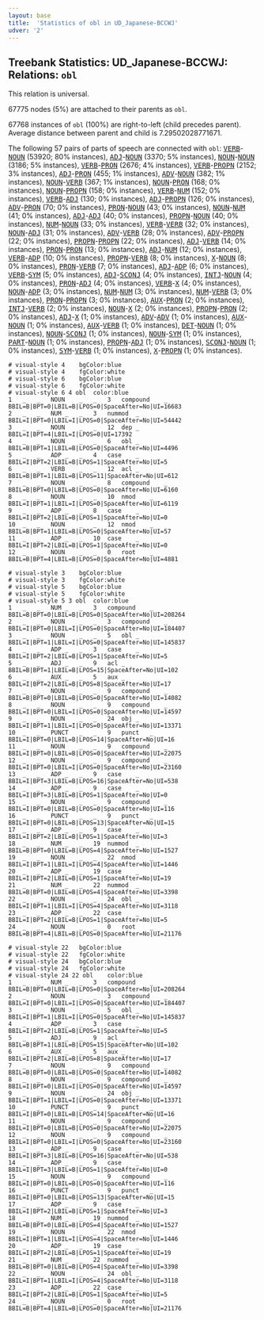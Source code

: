 ```yaml
---
layout: base
title:  'Statistics of obl in UD_Japanese-BCCWJ'
udver: '2'
---
```


## Treebank Statistics: UD_Japanese-BCCWJ: Relations: `obl`

This relation is universal.

67775 nodes (5%) are attached to their parents as `obl`.

67768 instances of `obl` (100%) are right-to-left (child precedes parent).
Average distance between parent and child is 7.29502028771671.

The following 57 pairs of parts of speech are connected with `obl`: <tt><a href="ja_bccwj-pos-VERB.html">VERB</a></tt>-<tt><a href="ja_bccwj-pos-NOUN.html">NOUN</a></tt> (53920; 80% instances), <tt><a href="ja_bccwj-pos-ADJ.html">ADJ</a></tt>-<tt><a href="ja_bccwj-pos-NOUN.html">NOUN</a></tt> (3370; 5% instances), <tt><a href="ja_bccwj-pos-NOUN.html">NOUN</a></tt>-<tt><a href="ja_bccwj-pos-NOUN.html">NOUN</a></tt> (3186; 5% instances), <tt><a href="ja_bccwj-pos-VERB.html">VERB</a></tt>-<tt><a href="ja_bccwj-pos-PRON.html">PRON</a></tt> (2676; 4% instances), <tt><a href="ja_bccwj-pos-VERB.html">VERB</a></tt>-<tt><a href="ja_bccwj-pos-PROPN.html">PROPN</a></tt> (2152; 3% instances), <tt><a href="ja_bccwj-pos-ADJ.html">ADJ</a></tt>-<tt><a href="ja_bccwj-pos-PRON.html">PRON</a></tt> (455; 1% instances), <tt><a href="ja_bccwj-pos-ADV.html">ADV</a></tt>-<tt><a href="ja_bccwj-pos-NOUN.html">NOUN</a></tt> (382; 1% instances), <tt><a href="ja_bccwj-pos-NOUN.html">NOUN</a></tt>-<tt><a href="ja_bccwj-pos-VERB.html">VERB</a></tt> (367; 1% instances), <tt><a href="ja_bccwj-pos-NOUN.html">NOUN</a></tt>-<tt><a href="ja_bccwj-pos-PRON.html">PRON</a></tt> (168; 0% instances), <tt><a href="ja_bccwj-pos-NOUN.html">NOUN</a></tt>-<tt><a href="ja_bccwj-pos-PROPN.html">PROPN</a></tt> (158; 0% instances), <tt><a href="ja_bccwj-pos-VERB.html">VERB</a></tt>-<tt><a href="ja_bccwj-pos-NUM.html">NUM</a></tt> (152; 0% instances), <tt><a href="ja_bccwj-pos-VERB.html">VERB</a></tt>-<tt><a href="ja_bccwj-pos-ADJ.html">ADJ</a></tt> (130; 0% instances), <tt><a href="ja_bccwj-pos-ADJ.html">ADJ</a></tt>-<tt><a href="ja_bccwj-pos-PROPN.html">PROPN</a></tt> (126; 0% instances), <tt><a href="ja_bccwj-pos-ADV.html">ADV</a></tt>-<tt><a href="ja_bccwj-pos-PRON.html">PRON</a></tt> (70; 0% instances), <tt><a href="ja_bccwj-pos-PRON.html">PRON</a></tt>-<tt><a href="ja_bccwj-pos-NOUN.html">NOUN</a></tt> (43; 0% instances), <tt><a href="ja_bccwj-pos-NOUN.html">NOUN</a></tt>-<tt><a href="ja_bccwj-pos-NUM.html">NUM</a></tt> (41; 0% instances), <tt><a href="ja_bccwj-pos-ADJ.html">ADJ</a></tt>-<tt><a href="ja_bccwj-pos-ADJ.html">ADJ</a></tt> (40; 0% instances), <tt><a href="ja_bccwj-pos-PROPN.html">PROPN</a></tt>-<tt><a href="ja_bccwj-pos-NOUN.html">NOUN</a></tt> (40; 0% instances), <tt><a href="ja_bccwj-pos-NUM.html">NUM</a></tt>-<tt><a href="ja_bccwj-pos-NOUN.html">NOUN</a></tt> (33; 0% instances), <tt><a href="ja_bccwj-pos-VERB.html">VERB</a></tt>-<tt><a href="ja_bccwj-pos-VERB.html">VERB</a></tt> (32; 0% instances), <tt><a href="ja_bccwj-pos-NOUN.html">NOUN</a></tt>-<tt><a href="ja_bccwj-pos-ADJ.html">ADJ</a></tt> (31; 0% instances), <tt><a href="ja_bccwj-pos-ADV.html">ADV</a></tt>-<tt><a href="ja_bccwj-pos-VERB.html">VERB</a></tt> (28; 0% instances), <tt><a href="ja_bccwj-pos-ADV.html">ADV</a></tt>-<tt><a href="ja_bccwj-pos-PROPN.html">PROPN</a></tt> (22; 0% instances), <tt><a href="ja_bccwj-pos-PROPN.html">PROPN</a></tt>-<tt><a href="ja_bccwj-pos-PROPN.html">PROPN</a></tt> (22; 0% instances), <tt><a href="ja_bccwj-pos-ADJ.html">ADJ</a></tt>-<tt><a href="ja_bccwj-pos-VERB.html">VERB</a></tt> (14; 0% instances), <tt><a href="ja_bccwj-pos-PRON.html">PRON</a></tt>-<tt><a href="ja_bccwj-pos-PRON.html">PRON</a></tt> (13; 0% instances), <tt><a href="ja_bccwj-pos-ADJ.html">ADJ</a></tt>-<tt><a href="ja_bccwj-pos-NUM.html">NUM</a></tt> (12; 0% instances), <tt><a href="ja_bccwj-pos-VERB.html">VERB</a></tt>-<tt><a href="ja_bccwj-pos-ADP.html">ADP</a></tt> (10; 0% instances), <tt><a href="ja_bccwj-pos-PROPN.html">PROPN</a></tt>-<tt><a href="ja_bccwj-pos-VERB.html">VERB</a></tt> (8; 0% instances), <tt><a href="ja_bccwj-pos-X.html">X</a></tt>-<tt><a href="ja_bccwj-pos-NOUN.html">NOUN</a></tt> (8; 0% instances), <tt><a href="ja_bccwj-pos-PRON.html">PRON</a></tt>-<tt><a href="ja_bccwj-pos-VERB.html">VERB</a></tt> (7; 0% instances), <tt><a href="ja_bccwj-pos-ADJ.html">ADJ</a></tt>-<tt><a href="ja_bccwj-pos-ADP.html">ADP</a></tt> (6; 0% instances), <tt><a href="ja_bccwj-pos-VERB.html">VERB</a></tt>-<tt><a href="ja_bccwj-pos-SYM.html">SYM</a></tt> (5; 0% instances), <tt><a href="ja_bccwj-pos-ADJ.html">ADJ</a></tt>-<tt><a href="ja_bccwj-pos-SCONJ.html">SCONJ</a></tt> (4; 0% instances), <tt><a href="ja_bccwj-pos-INTJ.html">INTJ</a></tt>-<tt><a href="ja_bccwj-pos-NOUN.html">NOUN</a></tt> (4; 0% instances), <tt><a href="ja_bccwj-pos-PRON.html">PRON</a></tt>-<tt><a href="ja_bccwj-pos-ADJ.html">ADJ</a></tt> (4; 0% instances), <tt><a href="ja_bccwj-pos-VERB.html">VERB</a></tt>-<tt><a href="ja_bccwj-pos-X.html">X</a></tt> (4; 0% instances), <tt><a href="ja_bccwj-pos-NOUN.html">NOUN</a></tt>-<tt><a href="ja_bccwj-pos-ADP.html">ADP</a></tt> (3; 0% instances), <tt><a href="ja_bccwj-pos-NUM.html">NUM</a></tt>-<tt><a href="ja_bccwj-pos-NUM.html">NUM</a></tt> (3; 0% instances), <tt><a href="ja_bccwj-pos-NUM.html">NUM</a></tt>-<tt><a href="ja_bccwj-pos-VERB.html">VERB</a></tt> (3; 0% instances), <tt><a href="ja_bccwj-pos-PRON.html">PRON</a></tt>-<tt><a href="ja_bccwj-pos-PROPN.html">PROPN</a></tt> (3; 0% instances), <tt><a href="ja_bccwj-pos-AUX.html">AUX</a></tt>-<tt><a href="ja_bccwj-pos-PRON.html">PRON</a></tt> (2; 0% instances), <tt><a href="ja_bccwj-pos-INTJ.html">INTJ</a></tt>-<tt><a href="ja_bccwj-pos-VERB.html">VERB</a></tt> (2; 0% instances), <tt><a href="ja_bccwj-pos-NOUN.html">NOUN</a></tt>-<tt><a href="ja_bccwj-pos-X.html">X</a></tt> (2; 0% instances), <tt><a href="ja_bccwj-pos-PROPN.html">PROPN</a></tt>-<tt><a href="ja_bccwj-pos-PRON.html">PRON</a></tt> (2; 0% instances), <tt><a href="ja_bccwj-pos-ADJ.html">ADJ</a></tt>-<tt><a href="ja_bccwj-pos-X.html">X</a></tt> (1; 0% instances), <tt><a href="ja_bccwj-pos-ADV.html">ADV</a></tt>-<tt><a href="ja_bccwj-pos-ADV.html">ADV</a></tt> (1; 0% instances), <tt><a href="ja_bccwj-pos-AUX.html">AUX</a></tt>-<tt><a href="ja_bccwj-pos-NOUN.html">NOUN</a></tt> (1; 0% instances), <tt><a href="ja_bccwj-pos-AUX.html">AUX</a></tt>-<tt><a href="ja_bccwj-pos-VERB.html">VERB</a></tt> (1; 0% instances), <tt><a href="ja_bccwj-pos-DET.html">DET</a></tt>-<tt><a href="ja_bccwj-pos-NOUN.html">NOUN</a></tt> (1; 0% instances), <tt><a href="ja_bccwj-pos-NOUN.html">NOUN</a></tt>-<tt><a href="ja_bccwj-pos-SCONJ.html">SCONJ</a></tt> (1; 0% instances), <tt><a href="ja_bccwj-pos-NOUN.html">NOUN</a></tt>-<tt><a href="ja_bccwj-pos-SYM.html">SYM</a></tt> (1; 0% instances), <tt><a href="ja_bccwj-pos-PART.html">PART</a></tt>-<tt><a href="ja_bccwj-pos-NOUN.html">NOUN</a></tt> (1; 0% instances), <tt><a href="ja_bccwj-pos-PROPN.html">PROPN</a></tt>-<tt><a href="ja_bccwj-pos-ADJ.html">ADJ</a></tt> (1; 0% instances), <tt><a href="ja_bccwj-pos-SCONJ.html">SCONJ</a></tt>-<tt><a href="ja_bccwj-pos-NOUN.html">NOUN</a></tt> (1; 0% instances), <tt><a href="ja_bccwj-pos-SYM.html">SYM</a></tt>-<tt><a href="ja_bccwj-pos-VERB.html">VERB</a></tt> (1; 0% instances), <tt><a href="ja_bccwj-pos-X.html">X</a></tt>-<tt><a href="ja_bccwj-pos-PROPN.html">PROPN</a></tt> (1; 0% instances).


~~~ conllu
# visual-style 4	bgColor:blue
# visual-style 4	fgColor:white
# visual-style 6	bgColor:blue
# visual-style 6	fgColor:white
# visual-style 6 4 obl	color:blue
1	_	_	NOUN	_	_	3	compound	_	BBIL=B|BPT=0|LBIL=B|LPOS=0|SpaceAfter=No|UI=16683
2	_	_	NUM	_	_	3	nummod	_	BBIL=I|BPT=0|LBIL=I|LPOS=0|SpaceAfter=No|UI=54442
3	_	_	NOUN	_	_	12	dep	_	BBIL=I|BPT=4|LBIL=I|LPOS=0|UI=17392
4	_	_	NOUN	_	_	6	obl	_	BBIL=B|BPT=1|LBIL=B|LPOS=0|SpaceAfter=No|UI=4496
5	_	_	ADP	_	_	4	case	_	BBIL=I|BPT=2|LBIL=B|LPOS=1|SpaceAfter=No|UI=5
6	_	_	VERB	_	_	12	acl	_	BBIL=B|BPT=1|LBIL=B|LPOS=11|SpaceAfter=No|UI=612
7	_	_	NOUN	_	_	8	compound	_	BBIL=B|BPT=0|LBIL=B|LPOS=0|SpaceAfter=No|UI=6160
8	_	_	NOUN	_	_	10	nmod	_	BBIL=I|BPT=1|LBIL=I|LPOS=0|SpaceAfter=No|UI=6119
9	_	_	ADP	_	_	8	case	_	BBIL=I|BPT=2|LBIL=B|LPOS=1|SpaceAfter=No|UI=0
10	_	_	NOUN	_	_	12	nmod	_	BBIL=B|BPT=1|LBIL=B|LPOS=0|SpaceAfter=No|UI=57
11	_	_	ADP	_	_	10	case	_	BBIL=I|BPT=2|LBIL=B|LPOS=1|SpaceAfter=No|UI=0
12	_	_	NOUN	_	_	0	root	_	BBIL=B|BPT=4|LBIL=B|LPOS=0|SpaceAfter=No|UI=4881

~~~


~~~ conllu
# visual-style 3	bgColor:blue
# visual-style 3	fgColor:white
# visual-style 5	bgColor:blue
# visual-style 5	fgColor:white
# visual-style 5 3 obl	color:blue
1	_	_	NUM	_	_	3	compound	_	BBIL=B|BPT=0|LBIL=B|LPOS=0|SpaceAfter=No|UI=208264
2	_	_	NOUN	_	_	3	compound	_	BBIL=I|BPT=0|LBIL=I|LPOS=0|SpaceAfter=No|UI=184407
3	_	_	NOUN	_	_	5	obl	_	BBIL=I|BPT=1|LBIL=I|LPOS=0|SpaceAfter=No|UI=145837
4	_	_	ADP	_	_	3	case	_	BBIL=I|BPT=2|LBIL=B|LPOS=1|SpaceAfter=No|UI=5
5	_	_	ADJ	_	_	9	acl	_	BBIL=B|BPT=1|LBIL=B|LPOS=15|SpaceAfter=No|UI=102
6	_	_	AUX	_	_	5	aux	_	BBIL=I|BPT=2|LBIL=B|LPOS=8|SpaceAfter=No|UI=17
7	_	_	NOUN	_	_	9	compound	_	BBIL=B|BPT=0|LBIL=B|LPOS=0|SpaceAfter=No|UI=14082
8	_	_	NOUN	_	_	9	compound	_	BBIL=I|BPT=0|LBIL=I|LPOS=0|SpaceAfter=No|UI=14597
9	_	_	NOUN	_	_	24	obj	_	BBIL=I|BPT=1|LBIL=I|LPOS=0|SpaceAfter=No|UI=13371
10	_	_	PUNCT	_	_	9	punct	_	BBIL=I|BPT=0|LBIL=B|LPOS=14|SpaceAfter=No|UI=16
11	_	_	NOUN	_	_	9	compound	_	BBIL=I|BPT=0|LBIL=B|LPOS=0|SpaceAfter=No|UI=22075
12	_	_	NOUN	_	_	9	compound	_	BBIL=I|BPT=0|LBIL=I|LPOS=0|SpaceAfter=No|UI=23160
13	_	_	ADP	_	_	9	case	_	BBIL=I|BPT=3|LBIL=B|LPOS=16|SpaceAfter=No|UI=538
14	_	_	ADP	_	_	9	case	_	BBIL=I|BPT=3|LBIL=B|LPOS=1|SpaceAfter=No|UI=0
15	_	_	NOUN	_	_	9	compound	_	BBIL=I|BPT=0|LBIL=B|LPOS=0|SpaceAfter=No|UI=116
16	_	_	PUNCT	_	_	9	punct	_	BBIL=I|BPT=0|LBIL=B|LPOS=13|SpaceAfter=No|UI=15
17	_	_	ADP	_	_	9	case	_	BBIL=I|BPT=2|LBIL=B|LPOS=1|SpaceAfter=No|UI=3
18	_	_	NUM	_	_	19	nummod	_	BBIL=B|BPT=0|LBIL=B|LPOS=4|SpaceAfter=No|UI=1527
19	_	_	NOUN	_	_	22	nmod	_	BBIL=I|BPT=1|LBIL=I|LPOS=4|SpaceAfter=No|UI=1446
20	_	_	ADP	_	_	19	case	_	BBIL=I|BPT=2|LBIL=B|LPOS=1|SpaceAfter=No|UI=19
21	_	_	NUM	_	_	22	nummod	_	BBIL=B|BPT=0|LBIL=B|LPOS=4|SpaceAfter=No|UI=3398
22	_	_	NOUN	_	_	24	obl	_	BBIL=I|BPT=1|LBIL=I|LPOS=4|SpaceAfter=No|UI=3118
23	_	_	ADP	_	_	22	case	_	BBIL=I|BPT=2|LBIL=B|LPOS=1|SpaceAfter=No|UI=5
24	_	_	NOUN	_	_	0	root	_	BBIL=B|BPT=4|LBIL=B|LPOS=0|SpaceAfter=No|UI=21176

~~~


~~~ conllu
# visual-style 22	bgColor:blue
# visual-style 22	fgColor:white
# visual-style 24	bgColor:blue
# visual-style 24	fgColor:white
# visual-style 24 22 obl	color:blue
1	_	_	NUM	_	_	3	compound	_	BBIL=B|BPT=0|LBIL=B|LPOS=0|SpaceAfter=No|UI=208264
2	_	_	NOUN	_	_	3	compound	_	BBIL=I|BPT=0|LBIL=I|LPOS=0|SpaceAfter=No|UI=184407
3	_	_	NOUN	_	_	5	obl	_	BBIL=I|BPT=1|LBIL=I|LPOS=0|SpaceAfter=No|UI=145837
4	_	_	ADP	_	_	3	case	_	BBIL=I|BPT=2|LBIL=B|LPOS=1|SpaceAfter=No|UI=5
5	_	_	ADJ	_	_	9	acl	_	BBIL=B|BPT=1|LBIL=B|LPOS=15|SpaceAfter=No|UI=102
6	_	_	AUX	_	_	5	aux	_	BBIL=I|BPT=2|LBIL=B|LPOS=8|SpaceAfter=No|UI=17
7	_	_	NOUN	_	_	9	compound	_	BBIL=B|BPT=0|LBIL=B|LPOS=0|SpaceAfter=No|UI=14082
8	_	_	NOUN	_	_	9	compound	_	BBIL=I|BPT=0|LBIL=I|LPOS=0|SpaceAfter=No|UI=14597
9	_	_	NOUN	_	_	24	obj	_	BBIL=I|BPT=1|LBIL=I|LPOS=0|SpaceAfter=No|UI=13371
10	_	_	PUNCT	_	_	9	punct	_	BBIL=I|BPT=0|LBIL=B|LPOS=14|SpaceAfter=No|UI=16
11	_	_	NOUN	_	_	9	compound	_	BBIL=I|BPT=0|LBIL=B|LPOS=0|SpaceAfter=No|UI=22075
12	_	_	NOUN	_	_	9	compound	_	BBIL=I|BPT=0|LBIL=I|LPOS=0|SpaceAfter=No|UI=23160
13	_	_	ADP	_	_	9	case	_	BBIL=I|BPT=3|LBIL=B|LPOS=16|SpaceAfter=No|UI=538
14	_	_	ADP	_	_	9	case	_	BBIL=I|BPT=3|LBIL=B|LPOS=1|SpaceAfter=No|UI=0
15	_	_	NOUN	_	_	9	compound	_	BBIL=I|BPT=0|LBIL=B|LPOS=0|SpaceAfter=No|UI=116
16	_	_	PUNCT	_	_	9	punct	_	BBIL=I|BPT=0|LBIL=B|LPOS=13|SpaceAfter=No|UI=15
17	_	_	ADP	_	_	9	case	_	BBIL=I|BPT=2|LBIL=B|LPOS=1|SpaceAfter=No|UI=3
18	_	_	NUM	_	_	19	nummod	_	BBIL=B|BPT=0|LBIL=B|LPOS=4|SpaceAfter=No|UI=1527
19	_	_	NOUN	_	_	22	nmod	_	BBIL=I|BPT=1|LBIL=I|LPOS=4|SpaceAfter=No|UI=1446
20	_	_	ADP	_	_	19	case	_	BBIL=I|BPT=2|LBIL=B|LPOS=1|SpaceAfter=No|UI=19
21	_	_	NUM	_	_	22	nummod	_	BBIL=B|BPT=0|LBIL=B|LPOS=4|SpaceAfter=No|UI=3398
22	_	_	NOUN	_	_	24	obl	_	BBIL=I|BPT=1|LBIL=I|LPOS=4|SpaceAfter=No|UI=3118
23	_	_	ADP	_	_	22	case	_	BBIL=I|BPT=2|LBIL=B|LPOS=1|SpaceAfter=No|UI=5
24	_	_	NOUN	_	_	0	root	_	BBIL=B|BPT=4|LBIL=B|LPOS=0|SpaceAfter=No|UI=21176

~~~


